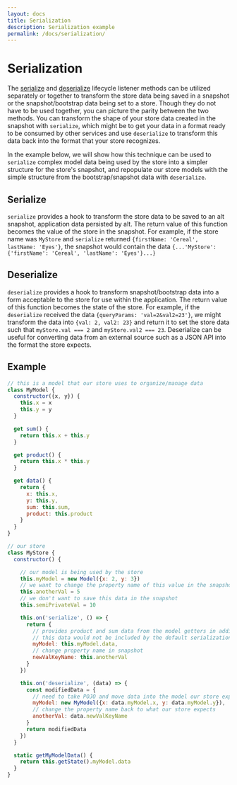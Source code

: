 ```yaml
---
layout: docs
title: Serialization
description: Serialization example
permalink: /docs/serialization/
---
```


# Serialization

The [serialize](lifecycleListeners.md#serialize) and [deserialize](lifecycleListeners.md#deserialize) lifecycle listener methods can be utilized separately or together to transform the store data being saved in a snapshot or the snapshot/bootstrap data being set to a store. Though they do not have to be used together, you can picture the parity between the two methods. You can transform the shape of your store data created in the snapshot with `serialize`, which might be to get your data in a format ready to be consumed by other services and use `deserialize` to transform this data back into the format that your store recognizes.

In the example below, we will show how this technique can be used to `serialize` complex model data being used by the store into a simpler structure for the store's snapshot, and repopulate our store models with the simple structure from the bootstrap/snapshot data with `deserialize`.

## Serialize

`serialize` provides a hook to transform the store data to be saved to an alt snapshot, application data persisted by alt. The return value of this function becomes the value of the store in the snapshot. For example, if the store name was `MyStore` and `serialize` returned `{firstName: 'Cereal', lastName: 'Eyes'}`, the snapshot would contain the data `{...'MyStore': {'firstName': 'Cereal', 'lastName': 'Eyes'}...}`

## Deserialize

`deserialize` provides a hook to transform snapshot/bootstrap data into a form acceptable to the store for use within the application. The return value of this function becomes the state of the store. For example, if the `deserialize` received the data `{queryParams: 'val=2&val2=23'}`, we might transform the data into `{val: 2, val2: 23}` and return it to set the store data such that `myStore.val === 2` and `myStore.val2 === 23`. Deserialize can be useful for converting data from an external source such as a JSON API into the format the store expects.

## Example

```js
// this is a model that our store uses to organize/manage data
class MyModel {
  constructor({x, y}) {
    this.x = x
    this.y = y
  }

  get sum() {
    return this.x + this.y
  }

  get product() {
    return this.x * this.y
  }

  get data() {
    return {
      x: this.x,
      y: this.y,
      sum: this.sum,
      product: this.product
    }
  }
}

// our store
class MyStore {
  constructor() {

    // our model is being used by the store
    this.myModel = new Model({x: 2, y: 3})
    // we want to change the property name of this value in the snapshot
    this.anotherVal = 5
    // we don't want to save this data in the snapshot
    this.semiPrivateVal = 10

    this.on('serialize', () => {
      return {
        // provides product and sum data from the model getters in addition to x and y
        // this data would not be included by the default serialization (getState)
        myModel: this.myModel.data,
        // change property name in snapshot
        newValKeyName: this.anotherVal
      }
    })

    this.on('deserialize', (data) => {
      const modifiedData = {
        // need to take POJO and move data into the model our store expects
        myModel: new MyModel({x: data.myModel.x, y: data.myModel.y}),
        // change the property name back to what our store expects
        anotherVal: data.newValKeyName
      }
      return modifiedData
    })
  }

  static getMyModelData() {
    return this.getState().myModel.data
  }
}
```
